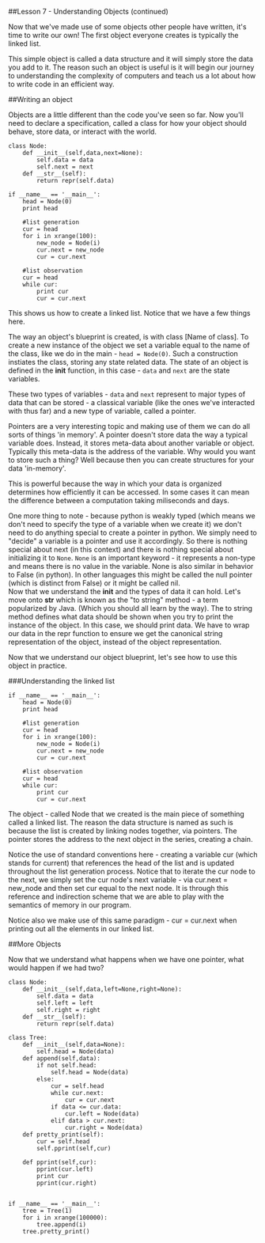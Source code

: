 ##Lesson 7 - Understanding Objects (continued)

Now that we've made use of some objects other people have written, it's time to write our own!  The first object everyone creates is typically the linked list.

This simple object is called a data structure and it will simply store the data you add to it.  The reason such an object is useful is it will begin our journey to understanding the complexity of computers and teach us a lot about how to write code in an efficient way.  

##Writing an object

Objects are a little different than the code you've seen so far.  Now you'll need to declare a specification, called a class for how your object should behave, store data, or interact with the world.  

```
class Node:
	def __init__(self,data,next=None):
		self.data = data
		self.next = next
	def __str__(self):
		return repr(self.data)

if __name__ == '__main__':
	head = Node(0)
	print head

	#list generation
	cur = head
	for i in xrange(100):
		new_node = Node(i)
		cur.next = new_node
		cur = cur.next
	
	#list observation
	cur = head
	while cur:
		print cur
		cur = cur.next
```

This shows us how to create a linked list.  Notice that we have a few things here.  

The way an object's blueprint is created, is with class [Name of class].  To create a new instance of the object we set a variable equal to the name of the class, like we do in the main - `head = Node(0)`.  Such a construction instiates the class, storing any state related data.  The state of an object is defined in the __init__ function, in this case - `data` and `next` are the state variables.  

These two types of variables - `data` and `next` represent to major types of data that can be stored - a classical variable (like the ones we've interacted with thus far) and a new type of variable, called a pointer.  

Pointers are a very interesting topic and making use of them we can do all sorts of things 'in memory'.  A pointer doesn't store data the way a typical variable does.  Instead, it stores meta-data about another variable or object.  Typically this meta-data is the address of the variable.  Why would you want to store such a thing?  Well because then you can create structures for your data 'in-memory'.  

This is powerful because the way in which your data is organized determines how efficiently it can be accessed.  In some cases it can mean the difference between a computation taking miliseconds and days.  

One more thing to note - because python is weakly typed (which means we don't need to specify the type of a variable when we create it) we don't need to do anything special to create a pointer in python.  We simply need to "decide" a variable is a pointer and use it accordingly.  So there is nothing special about next (in this context) and there is nothing special about initializing it to `None`.  `None` is an important keyword - it represents a non-type and means there is no value in the variable.  None is also similar in behavior to False (in python).  In other languages this might be called the null pointer (which is distinct from False) or it might be called nil.  
Now that we understand the __init__ and the types of data it can hold.  Let's move onto __str__ which is known as the "to string" method - a term popularized by Java.  (Which you should all learn by the way).  The to string method defines what data should be shown when you try to print the instance of the object.  In this case, we should print data.  We have to wrap our data in the repr function to ensure we get the canonical string representation of the object, instead of the object representation.  

Now that we understand our object blueprint, let's see how to use this object in practice.


###Understanding the linked list
```
if __name__ == '__main__':
	head = Node(0)
	print head

	#list generation
	cur = head
	for i in xrange(100):
		new_node = Node(i)
		cur.next = new_node
		cur = cur.next
	
	#list observation
	cur = head
	while cur:
		print cur
		cur = cur.next

```

The object - called Node that we created is the main piece of something called a linked list.  The reason the data structure is named as such is because the list is created by linking nodes together, via pointers.  The pointer stores the address to the next object in the series, creating a chain.  

Notice the use of standard conventions here - creating a variable cur (which stands for current) that references the head of the list and is updated throughout the list generation process.  Notice that to iterate the cur node to the next, we simply set the cur node's next variable - via cur.next = new_node and then set cur equal to the next node.  It is through this reference and indirection scheme that we are able to play with the semantics of memory in our program.

Notice also we make use of this same paradigm - cur = cur.next when printing out all the elements in our linked list.

##More Objects

Now that we understand what happens when we have one pointer, what would happen if we had two?


```
class Node:
	def __init__(self,data,left=None,right=None):
		self.data = data
		self.left = left
		self.right = right
	def __str__(self):
		return repr(self.data)

class Tree:
	def __init__(self,data=None):
		self.head = Node(data)
	def append(self,data):
		if not self.head:
			self.head = Node(data)
		else:
			cur = self.head
			while cur.next:
				cur = cur.next
			if data <= cur.data:
				cur.left = Node(data)
			elif data > cur.next:
				cur.right = Node(data)
	def pretty_print(self):
		cur = self.head
		self.pprint(self,cur)

	def pprint(self,cur):
		pprint(cur.left)
		print cur
		pprint(cur.right)


if __name__ == '__main__':
	tree = Tree(1)
	for i in xrange(100000):
		tree.append(i)
	tree.pretty_print()	
```






